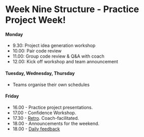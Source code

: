 # Week Nine Structure - Practice Project Week!

#### Monday

- 9.30: Project idea generation workshop
- 10.00: Pair code review
- 11.00: Group code review & Q&A with coach
- 12.00: Kick off workshop and team announcement

#### Tuesday, Wednesday, Thursday

- Teams organise their own schedules

#### Friday

* 16.00 - Practice project presentations.
* 17.00 - Confidence Workshop.
* 17.30 - [Retro](https://github.com/makersacademy/course/blob/master/pills/student_retrospective.md). Coach-facilitated.
* 18.00 - Announcements for the weekend.
* 18.00 - [Daily feedback](../../pills/learning_at_makers.md#daily-feedback)
